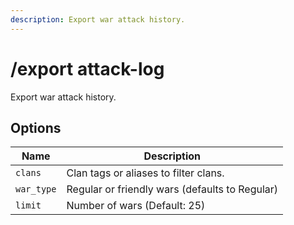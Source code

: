 ```yaml
---
description: Export war attack history.
---
```


# /export attack-log

Export war attack history.

## Options

| Name | Description |
|------|-------------|
| `clans` | Clan tags or aliases to filter clans. |
| `war_type` | Regular or friendly wars (defaults to Regular) |
| `limit` | Number of wars (Default: 25) |

